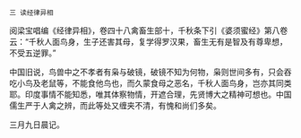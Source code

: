     三 读经律异相 

   阅梁宝唱编《经律异相》，卷四十八禽畜生部十，千秋条下引《婆须蜜经》第八卷云：“千秋人面鸟身，生子还害其母，复学得罗汉果，畜生无有是智及有尊卑想，不受五逆罪。”

   中国旧说，鸟兽中之不孝者有枭与破镜，破镜不知为何物，枭则世间多有，只会吞吃小鸟及老鼠等，不能食他鸟也，而久蒙食母之恶名，千秋人面鸟身，岂亦其同类耶。印度事情不能知悉，唯其体察物情，开遮合理，先贤博大之精神可想也。中国儒生严于人禽之辨，而此等处又缠夹不清，有愧和尚们多矣。

   三月九日晨记。

